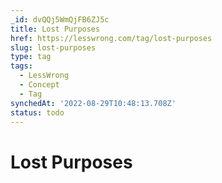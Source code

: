 ```yaml
---
_id: dvQQj5WmQjFB6ZJ5c
title: Lost Purposes
href: https://lesswrong.com/tag/lost-purposes
slug: lost-purposes
type: tag
tags:
  - LessWrong
  - Concept
  - Tag
synchedAt: '2022-08-29T10:48:13.708Z'
status: todo
---
```


# Lost Purposes
